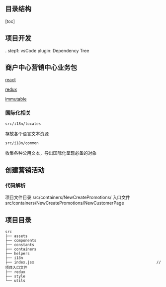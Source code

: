 <!--
 * @Author: wangxiaofeng@hualala.com
 * @Date: 2020-06-11 16:33:54
 * @LastEditTime: 2020-07-09 10:17:48
 * @LastEditors: Please set LastEditors
 * @Description: In User Settings Edit
 * @FilePath: /platform-sale/README.md
--> 

## 目录结构
[toc]

## 项目开发

. step1: vsCode plugin: Dependency Tree


## 商户中心营销中心业务包

[react](https://reactjs.org/docs/getting-started.html)

[redux](https://redux.js.org/)

[immutable](https://github.com/immutable-js/immutable-js/)

### 国际化相关

``src/i18n/locales``

存放各个语言文本资源

``src/i18n/common``

收集各种公用文本，导出国际化呈现必备的对象


## 创建营销活动

### 代码解析

项目文件目录 src/containers/NewCreatePromotions/
入口文件 src/containers/NewCreatePromotions/NewCustomerPage



## 项目目录


```
src
├── assets
├── components
├── constants
├── containers
├── helpers
├── i18n
├── index.jsx                                                       // 项目入口文件
├── redux
├── style
└── utils
```
